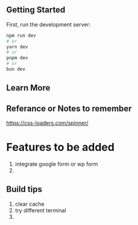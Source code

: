 ## Getting Started

First, run the development server:

```bash
npm run dev
# or
yarn dev
# or
pnpm dev
# or
bun dev
```

## Learn More

## Referance or Notes to remember

https://css-loaders.com/spinner/


# Features to be added

1. integrate google form or wp form
2. 


## Build tips

1. clear cache
2. try different terminal
3. 